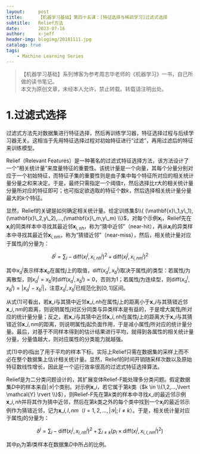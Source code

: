 ```yaml
---
layout:     post
title:      【机器学习基础】第四十五课：[特征选择与稀疏学习]过滤式选择
subtitle:   Relief方法
date:       2023-07-16
author:     x-jeff
header-img: blogimg/20181111.jpg
catalog: true
tags:
    - Machine Learning Series
---
```

>【机器学习基础】系列博客为参考周志华老师的《机器学习》一书，自己所做的读书笔记。  
>本文为原创文章，未经本人允许，禁止转载。转载请注明出处。

# 1.过滤式选择

过滤式方法先对数据集进行特征选择，然后再训练学习器，特征选择过程与后续学习器无关。这相当于先用特征选择过程对初始特征进行“过滤”，再用过滤后的特征来训练模型。

Relief（Relevant Features）是一种著名的过滤式特征选择方法，该方法设计了一个“相关统计量”来度量特征的重要性。该统计量是一个向量，其每个分量分别对应于一个初始特征，而特征子集的重要性则是由子集中每个特征所对应的相关统计量分量之和来决定。于是，最终只需指定一个阈值$\tau$，然后选择比$\tau$大的相关统计量分量所对应的特征即可；也可指定欲选取的特征个数$k$，然后选择相关统计量分量最大的$k$个特征。

显然，Relief的关键是如何确定相关统计量。给定训练集$\\{ (\mathbf{x}\_1,y\_1),(\mathbf{x}\_2,y\_2),...,(\mathbf{x}\_m,y\_m) \\}$，对每个示例$\mathbf{x}_i$，Relief先在$\mathbf{x}_i$的同类样本中寻找其最近邻$\mathbf{x}_{i,nh}$，称为“猜中近邻”（near-hit），再从$\mathbf{x}_i$的异类样本中寻找其最近邻$\mathbf{x}_{i,nm}$，称为“猜错近邻”（near-miss），然后，相关统计量对应于属性$j$的分量为：

$$\delta^j = \sum_{i} -\text{diff} (x_i^j,x_{i,nh}^j)^2+\text{diff} (x_i^j,x_{i,nm}^j)^2 \tag{1}$$

其中$x_a^j$表示样本$\mathbf{x}_a$在属性$j$上的取值，$\text{diff}(x_a^j,x_b^j)$取决于属性$j$的类型：若属性$j$为离散型，则$x_a^j=x_b^j$时$\text{diff}(x_a^j,x_b^j)=0$，否则为1；若属性$j$为连续型，则$\text{diff}(x_a^j,x_b^j)=\lvert x_a^j-x_b^j \rvert$，注意$x_a^j,x_b^j$已规范化到$[0,1]$区间。

从式(1)可看出，若$\mathbf{x}\_i$与其猜中近邻$\mathbf{x}\_{i,nh}$在属性$j$上的距离小于$\mathbf{x}\_i$与其猜错近邻$\mathbf{x}\_{i,nm}$的距离，则说明属性$j$对区分同类与异类样本是有益的，于是增大属性$j$所对应的统计量分量；反之，若$\mathbf{x}\_i$与其猜中近邻$\mathbf{x}\_{i,nh}$在属性$j$上的距离大于$\mathbf{x}\_i$与其猜错近邻$\mathbf{x}\_{i,nm}$的距离，则说明属性$j$起负面作用，于是减小属性$j$所对应的统计量分量。最后，对基于不同样本得到的估计结果进行平均，就得到各属性的相关统计量分量，分量值越大，则对应属性的分类能力就越强。

式(1)中的$i$指出了用于平均的样本下标。实际上Relief只需在数据集的采样上而不必在整个数据集上估计相关统计量。显然，Relief的时间开销随采样次数以及原始特征数线性增长，因此是一个运行效率很高的过滤式特征选择算法。

Relief是为二分类问题设计的，其扩展变体Relief-F能处理多分类问题。假定数据集$D$中的样本来自$\lvert \mathcal{Y} \rvert$个类别。对示例$\mathbf{x}\_i$，若它属于第$k$类（$k \in \\{1,2,...,\lvert  \mathcal{Y} \rvert \\}$），则Relief-F先在第$k$类的样本中寻找$x\_i$的最近邻示例$\mathbf{x}\_{i,nh}$并将其作为猜中近邻，然后在第$k$类之外的每个类中找到一个$\mathbf{x}_i$的最近邻示例作为猜错近邻，记为$\mathbf{x}\_{i,l,nm}$（$l=1,2,...,\lvert \mathcal{Y} \rvert; l\neq k$）。于是，相关统计量对应于属性$j$的分量为：

$$\delta^j = \sum_i - \text{diff}(x_i^j,x_{i,nh}^j)^2 + \sum_{l\neq k} (p_l \times \text{diff} (x_i^j,x_{i,l,nm}^j)^2) \tag{2}$$

其中$p_l$为第$l$类样本在数据集$D$中所占的比例。